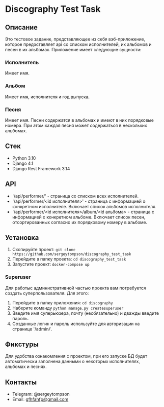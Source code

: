 # Discography Test Task

## Описание
Это тестовое задание, представляющее из себя вэб-приложение, которое предоставляет api со списком исполнителей, их 
альбомов и песен в их альбомах. Приложение имеет следующие сущности:
### Исполнитель
Имеет имя.
### Альбом
Имеет имя, исполнителя и год выпуска.
### Песня
Имеет имя. Песни содержатся в альбомах и имеют в них порядковые номера. При этом каждая песня может содержаться в
нескольких альбомах.

## Стек
+ Python 3.10
+ Django 4.1
+ Django Rest Framework 3.14

## API
- '/api/performer/' - страница со списком всех исполнителей.
- '/api/performer/<id исполнителя>' - страница с информацией о конкретном исполнителе. Включает список альбомов 
исполнителя.
- '/api/performer/<id исполнителя>/album/<id альбома> - страница с информацией о конкретном альбоме. Включает список 
песен, отсортированных согласно их порядковому номеру в альбоме.

## Установка
1. Скопируйте проект: `git clone https://github.com/sergeytompson/discography_test_task`
2. Перейдите в папку проекта: `cd discography_test_task`
3. Запустите проект: `docker-compose up`
### Superuser
Для работыс административной частью проекта вам потребуется создать суперпользователя. Для этого:
1. Перейдите в папку приложения: `cd discography`
2. Наберите команду `python manage.py createsuperuser`
3. Введите имя суперьюзера, почту (необязательно) и дважды введите пароль.
4. Созданные логин и пароль используйте для авторизации на странице '/admin/'.

## Фикстуры
Для удобства ознакомления с проектом, при его запуске БД будет автоматически заполнена данными о некоторых исполнителях,
альбомах и песнях.

## Контакты
+ Telegram: @sergeytompson
+ Email: gfhfahfp@gmail.com